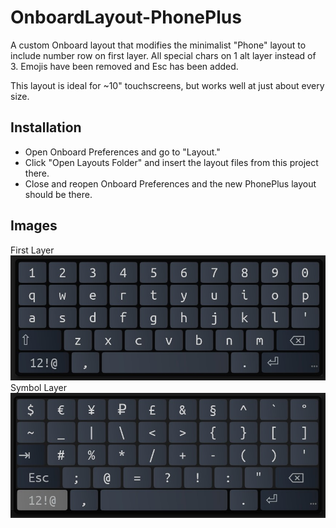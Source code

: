 # OnboardLayout-PhonePlus
A custom Onboard layout that modifies the minimalist "Phone" layout to include number row on first layer. All special chars on 1 alt layer instead of 3. Emojis have been removed and Esc has been added.

This layout is ideal for ~10" touchscreens, but works well at just about every size.

## Installation
- Open Onboard Preferences and go to "Layout." 
- Click "Open Layouts Folder" and insert the layout files from this project there.
- Close and reopen Onboard Preferences and the new PhonePlus layout should be there.

## Images
First Layer
![Example-Main](example/Onboard-PhonePlus.jpg)
Symbol Layer
![Example-Alt](example/Onboard-PhonePlus2.jpg)